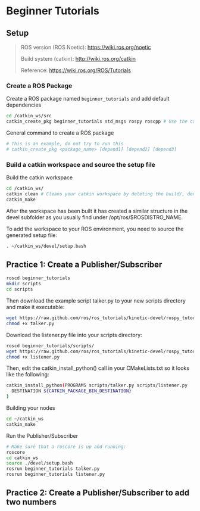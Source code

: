 # Beginner Tutorials

## Setup

> ROS version (ROS Noetic): https://wiki.ros.org/noetic
> 
> Build system (catkin): http://wiki.ros.org/catkin
>
> Reference: https://wiki.ros.org/ROS/Tutorials

### Create a ROS Package

Create a ROS package named `beginner_tutorials` and add default dependencies
```sh
cd /catkin_ws/src
catkin_create_pkg beginner_tutorials std_msgs rospy roscpp # Use the catkin_create_pkg script to create a new package called 'beginner_tutorials' which depends on std_msgs, roscpp, and rospy:
```

General command to create a ROS package

```sh
# This is an example, do not try to run this
# catkin_create_pkg <package_name> [depend1] [depend2] [depend3]
```

### Build a catkin workspace and source the setup file

Build the catkin workspace
```sh
cd /catkin_ws/
catkin clean # Cleans your catkin workspace by deleting the build/, devel/, and optionally the install/ directories.
catkin_make
```
After the workspace has been built it has created a similar structure in the devel subfolder as you usually find under /opt/ros/$ROSDISTRO_NAME.

To add the workspace to your ROS environment, you need to source the generated setup file:

```sh
. ~/catkin_ws/devel/setup.bash
```

## Practice 1: Create a Publisher/Subscriber

```sh
roscd beginner_tutorials
mkdir scripts
cd scripts
```

Then download the example script talker.py to your new scripts directory and make it executable:

```sh
wget https://raw.github.com/ros/ros_tutorials/kinetic-devel/rospy_tutorials/001_talker_listener/talker.py
chmod +x talker.py
```

Download the listener.py file into your scripts directory:

```sh
roscd beginner_tutorials/scripts/
wget https://raw.github.com/ros/ros_tutorials/kinetic-devel/rospy_tutorials/001_talker_listener/listener.py
chmod +x listener.py
```

Then, edit the catkin_install_python() call in your CMakeLists.txt so it looks like the following:

```sh
catkin_install_python(PROGRAMS scripts/talker.py scripts/listener.py
  DESTINATION ${CATKIN_PACKAGE_BIN_DESTINATION}
)
```
Building your nodes

```sh
cd ~/catkin_ws
catkin_make
```

Run the Publisher/Subscriber

```sh
# Make sure that a roscore is up and running:
roscore
cd catkin_ws
source ./devel/setup.bash
rosrun beginner_tutorials talker.py
rosrun beginner_tutorials listener.py
```

## Practice 2: Create a Publisher/Subscriber to add two numbers
